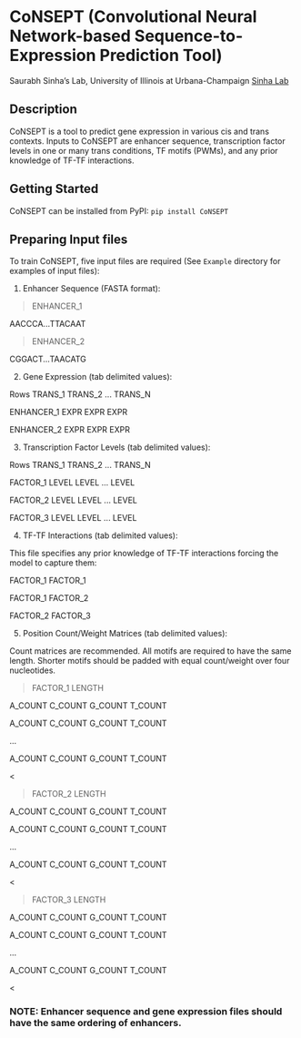 # CoNSEPT (Convolutional Neural Network-based Sequence-to-Expression Prediction Tool)
Saurabh Sinha’s Lab, University of Illinois at Urbana-Champaign [Sinha Lab](https://www.sinhalab.net/sinha-s-home)

## Description
CoNSEPT is a tool to predict gene expression in various cis and trans contexts. Inputs to CoNSEPT are enhancer sequence, transcription factor levels in one or many trans conditions, TF motifs (PWMs), and any prior knowledge of TF-TF interactions.

## Getting Started
CoNSEPT can be installed from PyPI:
```pip install CoNSEPT```

## Preparing Input files
To train CoNSEPT, five input files are required (See ```Example``` directory for examples of input files):

1. Enhancer Sequence (FASTA format):

>ENHANCER_1

AACCCA...TTACAAT

>ENHANCER_2

CGGACT...TAACATG

2. Gene Expression (tab delimited values):

Rows  TRANS_1 TRANS_2 ... TRANS_N

ENHANCER_1  EXPR  EXPR  EXPR

ENHANCER_2 EXPR EXPR  EXPR

3. Transcription Factor Levels (tab delimited values):

Rows  TRANS_1 TRANS_2 ... TRANS_N

FACTOR_1  LEVEL LEVEL ... LEVEL

FACTOR_2  LEVEL LEVEL ... LEVEL

FACTOR_3  LEVEL LEVEL ... LEVEL

4. TF-TF Interactions (tab delimited values):

This file specifies any prior knowledge of TF-TF interactions forcing the model to capture them:

FACTOR_1  FACTOR_1

FACTOR_1  FACTOR_2

FACTOR_2  FACTOR_3

5. Position Count/Weight Matrices (tab delimited values):

Count matrices are recommended. All motifs are required to have the same length. Shorter motifs should be padded with equal count/weight over four nucleotides.

>FACTOR_1 LENGTH

A_COUNT C_COUNT G_COUNT T_COUNT

A_COUNT C_COUNT G_COUNT T_COUNT

...

A_COUNT C_COUNT G_COUNT T_COUNT

<

>FACTOR_2 LENGTH

A_COUNT C_COUNT G_COUNT T_COUNT

A_COUNT C_COUNT G_COUNT T_COUNT

...

A_COUNT C_COUNT G_COUNT T_COUNT

<

>FACTOR_3 LENGTH

A_COUNT C_COUNT G_COUNT T_COUNT

A_COUNT C_COUNT G_COUNT T_COUNT

...

A_COUNT C_COUNT G_COUNT T_COUNT

<

### NOTE: Enhancer sequence and gene expression files should have the same ordering of enhancers.
